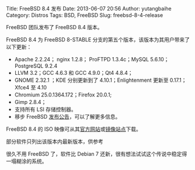 Title: FreeBSD 8.4 发布
Date: 2013-06-07 20:56
Author: yutangbaihe
Category: Distros
Tags: BSD, FreeBSD
Slug: freebsd-8-4-release

FreeBSD 团队发布了 FreeBSD 8.4 版本。

FreeBSD 8.4 为 FreeBSD 8-STABLE
分支的第五个版本，该版本为其用户带来了以下更新：

-   Apache 2.2.24； nginx 1.2.8； ProFTPD 1.3.4c；MySQL
    5.6.10；PostgreSQL 9.2.4
-   LLVM 3.2；GCC 4.6.3 和 GCC 4.9.0；Qt4 4.8.4；
-   GNOME 2.32.1 ；KDE 分别更新到了 4.10.1；Enlightenment 更新至
    0.17.1；Xfce4 至 4.10
-   Chromium 25.0.1364.172；Firefox 20.0.1;
-   Gimp 2.8.4；
-   支持所有 LSI 存储控制器。
-   移步 FreeBSD
    [发布公告](http://www.freebsd.org/releases/8.4R/relnotes-detailed.html)，可以了解更多信息。

FreeBSD 8.4 的 ISO
映像可从其[官方网站](http://www.freebsd.org/)或[镜像站点](ftp://ftp.freebsd.org/pub/FreeBSD/releases/ISO-IMAGES/8.4/)下载。

部分软件只列出该版本内最新版本，供参考

很久不用 FreeBSD 了，软件比 Debian 7
还新，很有想法试试这个传说中稳定得一塌糊涂的系统。
